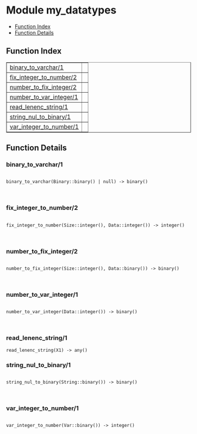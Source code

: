 

# Module my_datatypes #
* [Function Index](#index)
* [Function Details](#functions)

<a name="index"></a>

## Function Index ##


<table width="100%" border="1" cellspacing="0" cellpadding="2" summary="function index"><tr><td valign="top"><a href="#binary_to_varchar-1">binary_to_varchar/1</a></td><td></td></tr><tr><td valign="top"><a href="#fix_integer_to_number-2">fix_integer_to_number/2</a></td><td></td></tr><tr><td valign="top"><a href="#number_to_fix_integer-2">number_to_fix_integer/2</a></td><td></td></tr><tr><td valign="top"><a href="#number_to_var_integer-1">number_to_var_integer/1</a></td><td></td></tr><tr><td valign="top"><a href="#read_lenenc_string-1">read_lenenc_string/1</a></td><td></td></tr><tr><td valign="top"><a href="#string_nul_to_binary-1">string_nul_to_binary/1</a></td><td></td></tr><tr><td valign="top"><a href="#var_integer_to_number-1">var_integer_to_number/1</a></td><td></td></tr></table>


<a name="functions"></a>

## Function Details ##

<a name="binary_to_varchar-1"></a>

### binary_to_varchar/1 ###

<pre><code>
binary_to_varchar(Binary::binary() | null) -&gt; binary()
</code></pre>
<br />

<a name="fix_integer_to_number-2"></a>

### fix_integer_to_number/2 ###

<pre><code>
fix_integer_to_number(Size::integer(), Data::integer()) -&gt; integer()
</code></pre>
<br />

<a name="number_to_fix_integer-2"></a>

### number_to_fix_integer/2 ###

<pre><code>
number_to_fix_integer(Size::integer(), Data::binary()) -&gt; binary()
</code></pre>
<br />

<a name="number_to_var_integer-1"></a>

### number_to_var_integer/1 ###

<pre><code>
number_to_var_integer(Data::integer()) -&gt; binary()
</code></pre>
<br />

<a name="read_lenenc_string-1"></a>

### read_lenenc_string/1 ###

`read_lenenc_string(X1) -> any()`

<a name="string_nul_to_binary-1"></a>

### string_nul_to_binary/1 ###

<pre><code>
string_nul_to_binary(String::binary()) -&gt; binary()
</code></pre>
<br />

<a name="var_integer_to_number-1"></a>

### var_integer_to_number/1 ###

<pre><code>
var_integer_to_number(Var::binary()) -&gt; integer()
</code></pre>
<br />

